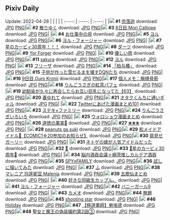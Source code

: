 ## Pixiv Daily
Update: 2022-04-28
|      |      |      |
| :----: | :----: | :----: |
|![](https://pixiv.microyu.workers.dev/c/240x480/img-master/img/2022/04/26/00/00/04/97882755_p0_master1200.jpg) **#1** [奈落迦](https://www.pixiv.net/artworks/97882755) download: [JPG](https://pixiv.microyu.workers.dev/img-original/img/2022/04/26/00/00/04/97882755_p0.jpg) [PNG](https://pixiv.microyu.workers.dev/img-original/img/2022/04/26/00/00/04/97882755_p0.png)|![](https://pixiv.microyu.workers.dev/c/240x480/img-master/img/2022/04/26/00/18/08/97883472_p0_master1200.jpg) **#2** [散りゆく](https://www.pixiv.net/artworks/97883472) download: [JPG](https://pixiv.microyu.workers.dev/img-original/img/2022/04/26/00/18/08/97883472_p0.jpg) [PNG](https://pixiv.microyu.workers.dev/img-original/img/2022/04/26/00/18/08/97883472_p0.png)|![](https://pixiv.microyu.workers.dev/c/240x480/img-master/img/2022/04/26/00/00/07/97882780_p0_master1200.jpg) **#3** [8日目,Mori Calliope](https://www.pixiv.net/artworks/97882780) download: [JPG](https://pixiv.microyu.workers.dev/img-original/img/2022/04/26/00/00/07/97882780_p0.jpg) [PNG](https://pixiv.microyu.workers.dev/img-original/img/2022/04/26/00/00/07/97882780_p0.png)|
|![](https://pixiv.microyu.workers.dev/c/240x480/img-master/img/2022/04/27/00/00/13/97904101_p0_master1200.jpg) **#4** [お仕事中の母](https://www.pixiv.net/artworks/97904101) download: [JPG](https://pixiv.microyu.workers.dev/img-original/img/2022/04/27/00/00/13/97904101_p0.jpg) [PNG](https://pixiv.microyu.workers.dev/img-original/img/2022/04/27/00/00/13/97904101_p0.png)|![](https://pixiv.microyu.workers.dev/c/240x480/img-master/img/2022/04/27/00/01/47/97904275_p0_master1200.jpg) **#5** [ヨル](https://www.pixiv.net/artworks/97904275) download: [JPG](https://pixiv.microyu.workers.dev/img-original/img/2022/04/27/00/01/47/97904275_p0.jpg) [PNG](https://pixiv.microyu.workers.dev/img-original/img/2022/04/27/00/01/47/97904275_p0.png)|![](https://pixiv.microyu.workers.dev/c/240x480/img-master/img/2022/04/26/00/02/21/97882988_p0_master1200.jpg) **#6** [ヨル・フォージャー](https://www.pixiv.net/artworks/97882988) download: [JPG](https://pixiv.microyu.workers.dev/img-original/img/2022/04/26/00/02/21/97882988_p0.jpg) [PNG](https://pixiv.microyu.workers.dev/img-original/img/2022/04/26/00/02/21/97882988_p0.png)|
|![](https://pixiv.microyu.workers.dev/c/240x480/img-master/img/2022/04/27/00/04/27/97904395_p0_master1200.jpg) **#7** [星のカービィ30周年！！！](https://www.pixiv.net/artworks/97904395) download: [JPG](https://pixiv.microyu.workers.dev/img-original/img/2022/04/27/00/04/27/97904395_p0.jpg) [PNG](https://pixiv.microyu.workers.dev/img-original/img/2022/04/27/00/04/27/97904395_p0.png)|![](https://pixiv.microyu.workers.dev/c/240x480/img-master/img/2022/04/26/06/00/02/97887560_p0_master1200.jpg) **#8** [ダーツ](https://www.pixiv.net/artworks/97887560) download: [JPG](https://pixiv.microyu.workers.dev/img-original/img/2022/04/26/06/00/02/97887560_p0.jpg) [PNG](https://pixiv.microyu.workers.dev/img-original/img/2022/04/26/06/00/02/97887560_p0.png)|![](https://pixiv.microyu.workers.dev/c/240x480/img-master/img/2022/04/26/09/30/18/97889346_p0_master1200.jpg) **#9** [Yor Forger](https://www.pixiv.net/artworks/97889346) download: [JPG](https://pixiv.microyu.workers.dev/img-original/img/2022/04/26/09/30/18/97889346_p0.jpg) [PNG](https://pixiv.microyu.workers.dev/img-original/img/2022/04/26/09/30/18/97889346_p0.png)|
|![](https://pixiv.microyu.workers.dev/c/240x480/img-master/img/2022/04/27/00/00/11/97904072_p0_master1200.jpg) **#10** [優しい雨](https://www.pixiv.net/artworks/97904072) download: [JPG](https://pixiv.microyu.workers.dev/img-original/img/2022/04/27/00/00/11/97904072_p0.jpg) [PNG](https://pixiv.microyu.workers.dev/img-original/img/2022/04/27/00/00/11/97904072_p0.png)|![](https://pixiv.microyu.workers.dev/c/240x480/img-master/img/2022/04/27/00/00/07/97904034_p0_master1200.jpg) **#11** [sakura](https://www.pixiv.net/artworks/97904034) download: [JPG](https://pixiv.microyu.workers.dev/img-original/img/2022/04/27/00/00/07/97904034_p0.jpg) [PNG](https://pixiv.microyu.workers.dev/img-original/img/2022/04/27/00/00/07/97904034_p0.png)|![](https://pixiv.microyu.workers.dev/c/240x480/img-master/img/2022/04/26/00/02/24/97882990_p0_master1200.jpg) **#12** [ヨル](https://www.pixiv.net/artworks/97882990) download: [JPG](https://pixiv.microyu.workers.dev/img-original/img/2022/04/26/00/02/24/97882990_p0.jpg) [PNG](https://pixiv.microyu.workers.dev/img-original/img/2022/04/26/00/02/24/97882990_p0.png)|
|![](https://pixiv.microyu.workers.dev/c/240x480/img-master/img/2022/04/26/00/08/46/97883210_p0_master1200.jpg) **#13** [フリーザ](https://www.pixiv.net/artworks/97883210) download: [JPG](https://pixiv.microyu.workers.dev/img-original/img/2022/04/26/00/08/46/97883210_p0.jpg) [PNG](https://pixiv.microyu.workers.dev/img-original/img/2022/04/26/00/08/46/97883210_p0.png)|![](https://pixiv.microyu.workers.dev/c/240x480/img-master/img/2022/04/26/01/33/10/97885034_p0_master1200.jpg) **#14** [「柏与椿」](https://www.pixiv.net/artworks/97885034) download: [JPG](https://pixiv.microyu.workers.dev/img-original/img/2022/04/26/01/33/10/97885034_p0.jpg) [PNG](https://pixiv.microyu.workers.dev/img-original/img/2022/04/26/01/33/10/97885034_p0.png)|![](https://pixiv.microyu.workers.dev/c/240x480/img-master/img/2022/04/26/19/18/41/97896755_p0_master1200.jpg) **#15** [子供が作った雪だるまを壊すDQNたち](https://www.pixiv.net/artworks/97896755) download: [JPG](https://pixiv.microyu.workers.dev/img-original/img/2022/04/26/19/18/41/97896755_p0.jpg) [PNG](https://pixiv.microyu.workers.dev/img-original/img/2022/04/26/19/18/41/97896755_p0.png)|
|![](https://pixiv.microyu.workers.dev/c/240x480/img-master/img/2022/04/27/00/00/13/97904094_p0_master1200.jpg) **#16** [9日目,Ouro Kronii](https://www.pixiv.net/artworks/97904094) download: [JPG](https://pixiv.microyu.workers.dev/img-original/img/2022/04/27/00/00/13/97904094_p0.jpg) [PNG](https://pixiv.microyu.workers.dev/img-original/img/2022/04/27/00/00/13/97904094_p0.png)|![](https://pixiv.microyu.workers.dev/c/240x480/img-master/img/2022/04/26/09/00/01/97889107_p0_master1200.jpg) **#17** [個人メモ：腕橈骨筋](https://www.pixiv.net/artworks/97889107) download: [JPG](https://pixiv.microyu.workers.dev/img-original/img/2022/04/26/09/00/01/97889107_p0.jpg) [PNG](https://pixiv.microyu.workers.dev/img-original/img/2022/04/26/09/00/01/97889107_p0.png)|![](https://pixiv.microyu.workers.dev/c/240x480/img-master/img/2022/04/26/20/30/01/97898242_p0_master1200.jpg) **#18** [りんごうさぎの紅茶パフェ](https://www.pixiv.net/artworks/97898242) download: [JPG](https://pixiv.microyu.workers.dev/img-original/img/2022/04/26/20/30/01/97898242_p0.jpg) [PNG](https://pixiv.microyu.workers.dev/img-original/img/2022/04/26/20/30/01/97898242_p0.png)|
|![](https://pixiv.microyu.workers.dev/c/240x480/img-master/img/2022/04/27/00/00/27/97904176_p0_master1200.jpg) **#19** [幼馴染が久々に再会したらお互い巨乳になってた【63】](https://www.pixiv.net/artworks/97904176) download: [JPG](https://pixiv.microyu.workers.dev/img-original/img/2022/04/27/00/00/27/97904176_p0.jpg) [PNG](https://pixiv.microyu.workers.dev/img-original/img/2022/04/27/00/00/27/97904176_p0.png)|![](https://pixiv.microyu.workers.dev/c/240x480/img-master/img/2022/04/27/00/00/04/97903998_p0_master1200.jpg) **#20** [春ゆれて](https://www.pixiv.net/artworks/97903998) download: [JPG](https://pixiv.microyu.workers.dev/img-original/img/2022/04/27/00/00/04/97903998_p0.jpg) [PNG](https://pixiv.microyu.workers.dev/img-original/img/2022/04/27/00/00/04/97903998_p0.png)|![](https://pixiv.microyu.workers.dev/c/240x480/img-master/img/2022/04/27/14/07/18/97914025_p0_master1200.jpg) **#21** [オタクくんちに通いギャル](https://www.pixiv.net/artworks/97914025) download: [JPG](https://pixiv.microyu.workers.dev/img-original/img/2022/04/27/14/07/18/97914025_p0.jpg) [PNG](https://pixiv.microyu.workers.dev/img-original/img/2022/04/27/14/07/18/97914025_p0.png)|
|![](https://pixiv.microyu.workers.dev/c/240x480/img-master/img/2022/04/26/16/53/51/97894224_p0_master1200.jpg) **#22** [Twitterにあげた漫画まとめ101](https://www.pixiv.net/artworks/97894224) download: [JPG](https://pixiv.microyu.workers.dev/img-original/img/2022/04/26/16/53/51/97894224_p0.jpg) [PNG](https://pixiv.microyu.workers.dev/img-original/img/2022/04/26/16/53/51/97894224_p0.png)|![](https://pixiv.microyu.workers.dev/c/240x480/img-master/img/2022/04/26/00/29/34/97883759_p0_master1200.jpg) **#23** [ステキ×ファミリー](https://www.pixiv.net/artworks/97883759) download: [JPG](https://pixiv.microyu.workers.dev/img-original/img/2022/04/26/00/29/34/97883759_p0.jpg) [PNG](https://pixiv.microyu.workers.dev/img-original/img/2022/04/26/00/29/34/97883759_p0.png)|![](https://pixiv.microyu.workers.dev/c/240x480/img-master/img/2022/04/27/20/30/00/97920056_p0_master1200.jpg) **#24** [りんごうさぎいろいろ](https://www.pixiv.net/artworks/97920056) download: [JPG](https://pixiv.microyu.workers.dev/img-original/img/2022/04/27/20/30/00/97920056_p0.jpg) [PNG](https://pixiv.microyu.workers.dev/img-original/img/2022/04/27/20/30/00/97920056_p0.png)|
|![](https://pixiv.microyu.workers.dev/c/240x480/img-master/img/2022/04/26/20/46/09/97898017_p0_master1200.jpg) **#25** [ウォロショウ漫画まとめ](https://www.pixiv.net/artworks/97898017) download: [JPG](https://pixiv.microyu.workers.dev/img-original/img/2022/04/26/20/46/09/97898017_p0.jpg) [PNG](https://pixiv.microyu.workers.dev/img-original/img/2022/04/26/20/46/09/97898017_p0.png)|![](https://pixiv.microyu.workers.dev/c/240x480/img-master/img/2022/04/26/18/39/23/97896050_p0_master1200.jpg) **#26** [道徳の果実🍎](https://www.pixiv.net/artworks/97896050) download: [JPG](https://pixiv.microyu.workers.dev/img-original/img/2022/04/26/18/39/23/97896050_p0.jpg) [PNG](https://pixiv.microyu.workers.dev/img-original/img/2022/04/26/18/39/23/97896050_p0.png)|![](https://pixiv.microyu.workers.dev/c/240x480/img-master/img/2022/04/27/18/34/29/97917675_p0_master1200.jpg) **#27** [❀❀❀](https://www.pixiv.net/artworks/97917675) download: [JPG](https://pixiv.microyu.workers.dev/img-original/img/2022/04/27/18/34/29/97917675_p0.jpg) [PNG](https://pixiv.microyu.workers.dev/img-original/img/2022/04/27/18/34/29/97917675_p0.png)|
|![](https://pixiv.microyu.workers.dev/c/240x480/img-master/img/2022/04/27/00/00/03/97903987_p0_master1200.jpg) **#28** [peanuts ga suki](https://www.pixiv.net/artworks/97903987) download: [JPG](https://pixiv.microyu.workers.dev/img-original/img/2022/04/27/00/00/03/97903987_p0.jpg) [PNG](https://pixiv.microyu.workers.dev/img-original/img/2022/04/27/00/00/03/97903987_p0.png)|![](https://pixiv.microyu.workers.dev/c/240x480/img-master/img/2022/04/26/00/12/03/97883290_p0_master1200.jpg) **#29** [和メイドアイドル🌸【COMIC1☆20参加のお知らせ】](https://www.pixiv.net/artworks/97883290) download: [JPG](https://pixiv.microyu.workers.dev/img-original/img/2022/04/26/00/12/03/97883290_p0.jpg) [PNG](https://pixiv.microyu.workers.dev/img-original/img/2022/04/26/00/12/03/97883290_p0.png)|![](https://pixiv.microyu.workers.dev/c/240x480/img-master/img/2022/04/26/19/27/18/97896893_p0_master1200.jpg) **#30** [肩見せガーリー](https://www.pixiv.net/artworks/97896893) download: [JPG](https://pixiv.microyu.workers.dev/img-original/img/2022/04/26/19/27/18/97896893_p0.jpg) [PNG](https://pixiv.microyu.workers.dev/img-original/img/2022/04/26/19/27/18/97896893_p0.png)|
|![](https://pixiv.microyu.workers.dev/c/240x480/img-master/img/2022/04/27/18/00/02/97917035_p0_master1200.jpg) **#31** [ネトゲの嫁が人気アイドルだった](https://www.pixiv.net/artworks/97917035) download: [JPG](https://pixiv.microyu.workers.dev/img-original/img/2022/04/27/18/00/02/97917035_p0.jpg) [PNG](https://pixiv.microyu.workers.dev/img-original/img/2022/04/27/18/00/02/97917035_p0.png)|![](https://pixiv.microyu.workers.dev/c/240x480/img-master/img/2022/04/26/00/00/10/97882814_p0_master1200.jpg) **#32** [🌹](https://www.pixiv.net/artworks/97882814) download: [JPG](https://pixiv.microyu.workers.dev/img-original/img/2022/04/26/00/00/10/97882814_p0.jpg) [PNG](https://pixiv.microyu.workers.dev/img-original/img/2022/04/26/00/00/10/97882814_p0.png)|![](https://pixiv.microyu.workers.dev/c/240x480/img-master/img/2022/04/28/00/51/55/97904111_p0_master1200.jpg) **#33** [🌟星のカービィ30周年🌟](https://www.pixiv.net/artworks/97904111) download: [JPG](https://pixiv.microyu.workers.dev/img-original/img/2022/04/28/00/51/55/97904111_p0.jpg) [PNG](https://pixiv.microyu.workers.dev/img-original/img/2022/04/28/00/51/55/97904111_p0.png)|
|![](https://pixiv.microyu.workers.dev/c/240x480/img-master/img/2022/04/26/20/06/18/97897671_p0_master1200.jpg) **#34** [脳内酒吞会議＋綱茨推しカルデア酒吞](https://www.pixiv.net/artworks/97897671) download: [JPG](https://pixiv.microyu.workers.dev/img-original/img/2022/04/26/20/06/18/97897671_p0.jpg) [PNG](https://pixiv.microyu.workers.dev/img-original/img/2022/04/26/20/06/18/97897671_p0.png)|![](https://pixiv.microyu.workers.dev/c/240x480/img-master/img/2022/04/26/16/26/56/97893867_p0_master1200.jpg) **#35** [SPYxFAMILY](https://www.pixiv.net/artworks/97893867) download: [JPG](https://pixiv.microyu.workers.dev/img-original/img/2022/04/26/16/26/56/97893867_p0.jpg) [PNG](https://pixiv.microyu.workers.dev/img-original/img/2022/04/26/16/26/56/97893867_p0.png)|![](https://pixiv.microyu.workers.dev/c/240x480/img-master/img/2022/04/26/00/07/35/97883166_p0_master1200.jpg) **#36** [試しに描いてみた](https://www.pixiv.net/artworks/97883166) download: [JPG](https://pixiv.microyu.workers.dev/img-original/img/2022/04/26/00/07/35/97883166_p0.jpg) [PNG](https://pixiv.microyu.workers.dev/img-original/img/2022/04/26/00/07/35/97883166_p0.png)|
|![](https://pixiv.microyu.workers.dev/c/240x480/img-master/img/2022/04/26/07/13/11/97888181_p0_master1200.jpg) **#37** [ふ](https://www.pixiv.net/artworks/97888181) download: [JPG](https://pixiv.microyu.workers.dev/img-original/img/2022/04/26/07/13/11/97888181_p0.jpg) [PNG](https://pixiv.microyu.workers.dev/img-original/img/2022/04/26/07/13/11/97888181_p0.png)|![](https://pixiv.microyu.workers.dev/c/240x480/img-master/img/2022/04/26/19/39/50/97897123_p0_master1200.jpg) **#38** [マレニア  玛莲妮亚 Malenia](https://www.pixiv.net/artworks/97897123) download: [JPG](https://pixiv.microyu.workers.dev/img-original/img/2022/04/26/19/39/50/97897123_p0.jpg) [PNG](https://pixiv.microyu.workers.dev/img-original/img/2022/04/26/19/39/50/97897123_p0.png)|![](https://pixiv.microyu.workers.dev/c/240x480/img-master/img/2022/04/26/19/03/51/97896489_p0_master1200.jpg) **#39** [五歌仙まとめ](https://www.pixiv.net/artworks/97896489) download: [JPG](https://pixiv.microyu.workers.dev/img-original/img/2022/04/26/19/03/51/97896489_p0.jpg) [PNG](https://pixiv.microyu.workers.dev/img-original/img/2022/04/26/19/03/51/97896489_p0.png)|
|![](https://pixiv.microyu.workers.dev/c/240x480/img-master/img/2022/04/27/07/58/01/97910239_p0_master1200.jpg) **#40** [好きな同級生カップル。](https://www.pixiv.net/artworks/97910239) download: [JPG](https://pixiv.microyu.workers.dev/img-original/img/2022/04/27/07/58/01/97910239_p0.jpg) [PNG](https://pixiv.microyu.workers.dev/img-original/img/2022/04/27/07/58/01/97910239_p0.png)|![](https://pixiv.microyu.workers.dev/c/240x480/img-master/img/2022/04/26/13/58/28/97892171_p0_master1200.jpg) **#41** [ヨル・フォージャー](https://www.pixiv.net/artworks/97892171) download: [JPG](https://pixiv.microyu.workers.dev/img-original/img/2022/04/26/13/58/28/97892171_p0.jpg) [PNG](https://pixiv.microyu.workers.dev/img-original/img/2022/04/26/13/58/28/97892171_p0.png)|![](https://pixiv.microyu.workers.dev/c/240x480/img-master/img/2022/04/26/00/00/02/97882741_p0_master1200.jpg) **#42** [バニーガール9](https://www.pixiv.net/artworks/97882741) download: [JPG](https://pixiv.microyu.workers.dev/img-original/img/2022/04/26/00/00/02/97882741_p0.jpg) [PNG](https://pixiv.microyu.workers.dev/img-original/img/2022/04/26/00/00/02/97882741_p0.png)|
|![](https://pixiv.microyu.workers.dev/c/240x480/img-master/img/2022/04/27/17/23/53/97916449_p0_master1200.jpg) **#43** [カメオ](https://www.pixiv.net/artworks/97916449) download: [JPG](https://pixiv.microyu.workers.dev/img-original/img/2022/04/27/17/23/53/97916449_p0.jpg) [PNG](https://pixiv.microyu.workers.dev/img-original/img/2022/04/27/17/23/53/97916449_p0.png)|![](https://pixiv.microyu.workers.dev/c/240x480/img-master/img/2022/04/26/19/54/49/97897401_p0_master1200.jpg) **#44** [無題](https://www.pixiv.net/artworks/97897401) download: [JPG](https://pixiv.microyu.workers.dev/img-original/img/2022/04/26/19/54/49/97897401_p0.jpg) [PNG](https://pixiv.microyu.workers.dev/img-original/img/2022/04/26/19/54/49/97897401_p0.png)|![](https://pixiv.microyu.workers.dev/c/240x480/img-master/img/2022/04/26/21/38/43/97900159_p0_master1200.jpg) **#45** [shooting star](https://www.pixiv.net/artworks/97900159) download: [JPG](https://pixiv.microyu.workers.dev/img-original/img/2022/04/26/21/38/43/97900159_p0.jpg) [PNG](https://pixiv.microyu.workers.dev/img-original/img/2022/04/26/21/38/43/97900159_p0.png)|
|![](https://pixiv.microyu.workers.dev/c/240x480/img-master/img/2022/04/26/12/47/21/97891430_p0_master1200.jpg) **#46** [Holiday](https://www.pixiv.net/artworks/97891430) download: [JPG](https://pixiv.microyu.workers.dev/img-original/img/2022/04/26/12/47/21/97891430_p0.jpg) [PNG](https://pixiv.microyu.workers.dev/img-original/img/2022/04/26/12/47/21/97891430_p0.png)|![](https://pixiv.microyu.workers.dev/c/240x480/img-master/img/2022/04/26/00/09/00/97883218_p0_master1200.jpg) **#47** [【極道畫師】勞埃德](https://www.pixiv.net/artworks/97883218) download: [JPG](https://pixiv.microyu.workers.dev/img-original/img/2022/04/26/00/09/00/97883218_p0.jpg) [PNG](https://pixiv.microyu.workers.dev/img-original/img/2022/04/26/00/09/00/97883218_p0.png)|![](https://pixiv.microyu.workers.dev/c/240x480/img-master/img/2022/04/27/18/24/00/97917489_p0_master1200.jpg) **#48** [聖女と魔王の偽装婚約第2話③](https://www.pixiv.net/artworks/97917489) download: [JPG](https://pixiv.microyu.workers.dev/img-original/img/2022/04/27/18/24/00/97917489_p0.jpg) [PNG](https://pixiv.microyu.workers.dev/img-original/img/2022/04/27/18/24/00/97917489_p0.png)|
